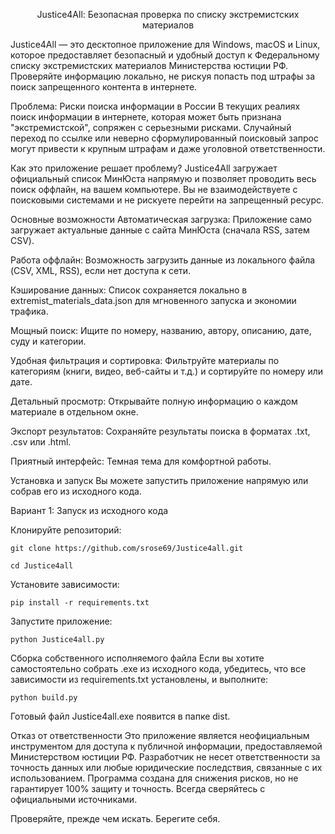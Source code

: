 <p align="center">Justice4All: Безопасная проверка по списку экстремистских материалов</p>

Justice4All — это десктопное приложение для Windows, macOS и Linux, которое предоставляет безопасный и удобный доступ к Федеральному списку экстремистских материалов Министерства юстиции РФ. Проверяйте информацию локально, не рискуя попасть под штрафы за поиск запрещенного контента в интернете.

Проблема: Риски поиска информации в России
В текущих реалиях поиск информации в интернете, которая может быть признана "экстремистской", сопряжен с серьезными рисками. Случайный переход по ссылке или неверно сформулированный поисковый запрос могут привести к крупным штрафам и даже уголовной ответственности.

Как это приложение решает проблему?
Justice4All загружает официальный список МинЮста напрямую и позволяет проводить весь поиск оффлайн, на вашем компьютере. Вы не взаимодействуете с поисковыми системами и не рискуете перейти на запрещенный ресурс.

Основные возможности
Автоматическая загрузка: Приложение само загружает актуальные данные с сайта МинЮста (сначала RSS, затем CSV).

Работа оффлайн: Возможность загрузить данные из локального файла (CSV, XML, RSS), если нет доступа к сети.

Кэширование данных: Список сохраняется локально в extremist_materials_data.json для мгновенного запуска и экономии трафика.

Мощный поиск: Ищите по номеру, названию, автору, описанию, дате, суду и категории.

Удобная фильтрация и сортировка: Фильтруйте материалы по категориям (книги, видео, веб-сайты и т.д.) и сортируйте по номеру или дате.

Детальный просмотр: Открывайте полную информацию о каждом материале в отдельном окне.

Экспорт результатов: Сохраняйте результаты поиска в форматах .txt, .csv или .html.

Приятный интерфейс: Темная тема для комфортной работы.

Установка и запуск
Вы можете запустить приложение напрямую или собрав его из исходного кода.

Вариант 1: Запуск из исходного кода

Клонируйте репозиторий:
```
git clone https://github.com/srose69/Justice4all.git
```
```
cd Justice4all
```
Установите зависимости:
```
pip install -r requirements.txt
```
Запустите приложение:
```
python Justice4all.py
```

Сборка собственного исполняемого файла
Если вы хотите самостоятельно собрать .exe из исходного кода, убедитесь, что все зависимости из requirements.txt установлены, и выполните:
```
python build.py
```
Готовый файл Justice4all.exe появится в папке dist.

Отказ от ответственности
Это приложение является неофициальным инструментом для доступа к публичной информации, предоставляемой Министерством юстиции РФ. Разработчик не несет ответственности за точность данных или любые юридические последствия, связанные с их использованием. Программа создана для снижения рисков, но не гарантирует 100% защиту и точность. Всегда сверяйтесь с официальными источниками.

Проверяйте, прежде чем искать. Берегите себя.
